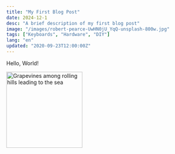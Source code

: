 ```yaml
---
title: "My First Blog Post"
date: 2024-12-1
desc: "A brief description of my first blog post"
image: "/images/robert-pearce-UwHN0jU_YqQ-unsplash-800w.jpg"
tags: ["Keyboards", "Hardware", "DIY"]
lang: "en"
updated: "2020-09-23T12:00:00Z"
---
```


Hello, World!

<img
  alt="Grapevines among rolling hills leading to the sea"
  src="/images/waiheke-stony-batter.jpg"
  height="200"
/>
